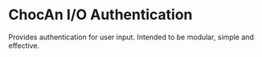 # ChocAn I/O Authentication

Provides authentication for user input. Intended to be modular, simple and effective.